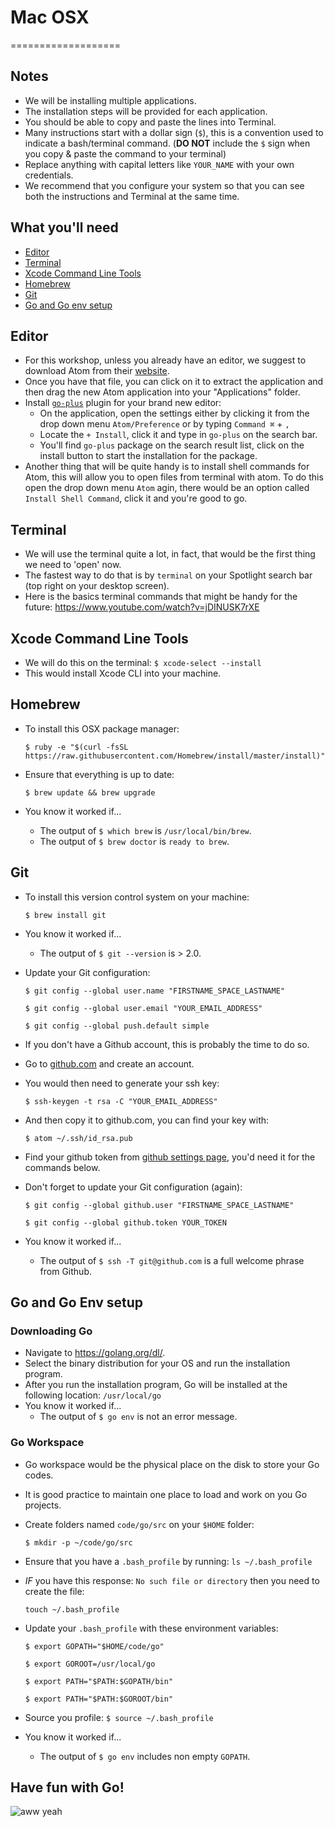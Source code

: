 # Mac OSX #
===================

## Notes

* We will be installing multiple applications.
* The installation steps will be provided for each application.
* You should be able to copy and paste the lines into Terminal.
* Many instructions start with a dollar sign (`$`), this is a convention used to indicate a bash/terminal command. (**DO NOT** include the `$` sign when you copy & paste the command to your terminal)
* Replace anything with capital letters like `YOUR_NAME` with your own credentials.
* We recommend that you configure your system so that you can see both the instructions and Terminal at the same time.

## What you'll need

* [Editor](##editor)
* [Terminal](##terminal)
* [Xcode Command Line Tools](##xcode-command-line-tools)
* [Homebrew](##homebrew)
* [Git](##git)
* [Go and Go env setup](##go-and-go-env-setup)

## Editor

* For this workshop, unless you already have an editor, we suggest to download Atom from their [website](http://atom.io).
* Once you have that file, you can click on it to extract the application and then drag the new Atom application into your "Applications" folder.
* Install [`go-plus`](https://atom.io/packages/go-plus) plugin for your brand new editor:
  * On the application, open the settings either by clicking it from the drop down menu `Atom/Preference` or by typing `Command ⌘` + `,`
  * Locate the `+ Install`, click it and type in `go-plus` on the search bar.
  * You'll find `go-plus` package on the search result list, click on the install button to start the installation for the package.
* Another thing that will be quite handy is to install shell commands for Atom, this will allow you to open files from terminal with atom. To do this open the drop down menu `Atom` agin, there would be an option called `Install Shell Command`, click it and you're good to go.

## Terminal

* We will use the terminal quite a lot, in fact, that would be the first thing we need to 'open' now.
* The fastest way to do that is by `terminal` on your Spotlight search bar (top right on your desktop screen).
* Here is the basics terminal commands that might be handy for the future: https://www.youtube.com/watch?v=jDINUSK7rXE

## Xcode Command Line Tools

* We will do this on the terminal: `$ xcode-select --install`
* This would install Xcode CLI into your machine.

## Homebrew

* To install this OSX package manager:

  `$ ruby -e "$(curl -fsSL https://raw.githubusercontent.com/Homebrew/install/master/install)"`

* Ensure that everything is up to date:

  `$ brew update && brew upgrade`

* You know it worked if...
   * The output of `$ which brew` is `/usr/local/bin/brew`.
   * The output of `$ brew doctor` is `ready to brew`.

## Git

* To install this version control system on your machine:

  `$ brew install git`

* You know it worked if...
   * The output of `$ git --version` is > 2.0.
* Update your Git configuration:

  `$ git config --global user.name "FIRSTNAME_SPACE_LASTNAME"`

  `$ git config --global user.email "YOUR_EMAIL_ADDRESS"`

  `$ git config --global push.default simple`

* If you don't have a Github account, this is probably the time to do so.
* Go to [github.com](http://github.com) and create an account.
* You would then need to generate your ssh key:

  `$ ssh-keygen -t rsa -C "YOUR_EMAIL_ADDRESS"`

* And then copy it to github.com, you can find your key with:

  `$ atom ~/.ssh/id_rsa.pub`

* Find your github token from [github settings page](https://github.com/settings/tokens), you'd need it for the commands below.
* Don't forget to update your Git configuration (again):

  `$ git config --global github.user "FIRSTNAME_SPACE_LASTNAME"`

  `$ git config --global github.token YOUR_TOKEN`

* You know it worked if...
   * The output of `$ ssh -T git@github.com` is a full welcome phrase from Github.

## Go and Go Env setup

### Downloading Go

* Navigate to https://golang.org/dl/.
* Select the binary distribution for your OS and run the installation program.
* After you run the installation program, Go will be installed at the following location: `/usr/local/go`
* You know it worked if...
   * The output of `$ go env` is not an error message.

### Go Workspace

* Go workspace would be the physical place on the disk to store your Go codes.
* It is good practice to maintain one place to load and work on you Go projects.
* Create folders named `code/go/src` on your `$HOME` folder:

  `$ mkdir -p ~/code/go/src`

* Ensure that you have a `.bash_profile` by running: `ls ~/.bash_profile`
* *IF* you have this response: `No such file or directory` then you need to create the file:

  `touch ~/.bash_profile`

* Update your `.bash_profile` with these environment variables:

  `$ export GOPATH="$HOME/code/go"`

  `$ export GOROOT=/usr/local/go`

  `$ export PATH="$PATH:$GOPATH/bin"`

  `$ export PATH="$PATH:$GOROOT/bin"`

* Source you profile: `$ source ~/.bash_profile`
* You know it worked if...
  * The output of `$ go env` includes non empty `GOPATH`.

## Have fun with Go!

![aww yeah](http://i.imgur.com/AmFax.gif)
